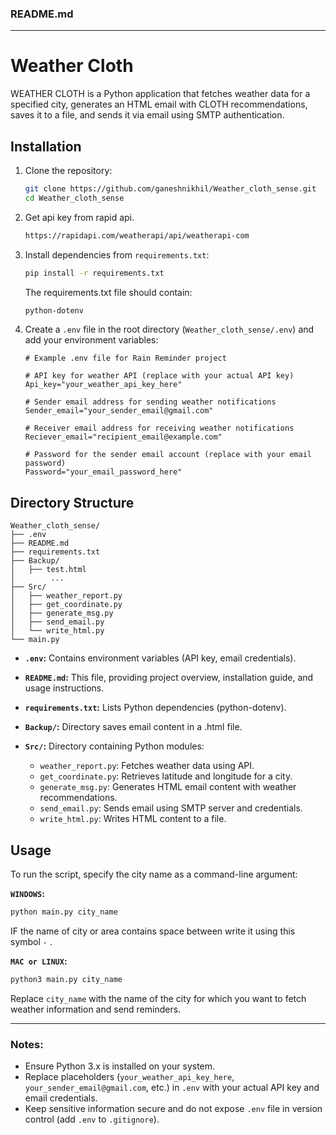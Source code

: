 

### README.md

---

# Weather Cloth

WEATHER CLOTH is a Python application that fetches weather data for a specified city, generates an HTML email with CLOTH recommendations, saves it to a file, and sends it via email using SMTP authentication.

## Installation

1. Clone the repository:
   ```bash
   git clone https://github.com/ganeshnikhil/Weather_cloth_sense.git
   cd Weather_cloth_sense
   ```
2. Get api key from rapid api.
   ```bash 
   https://rapidapi.com/weatherapi/api/weatherapi-com
   ```

3. Install dependencies from `requirements.txt`:
   ```bash
   pip install -r requirements.txt
   ```
   
   The requirements.txt file should contain:
   ```bash
   python-dotenv
   ```


4. Create a `.env` file in the root directory (`Weather_cloth_sense/.env`) and add your environment variables:
   ```plaintext
   # Example .env file for Rain Reminder project

   # API key for weather API (replace with your actual API key)
   Api_key="your_weather_api_key_here"

   # Sender email address for sending weather notifications
   Sender_email="your_sender_email@gmail.com"

   # Receiver email address for receiving weather notifications
   Reciever_email="recipient_email@example.com"

   # Password for the sender email account (replace with your email password)
   Password="your_email_password_here"
   ```

## Directory Structure

```
Weather_cloth_sense/
├── .env
├── README.md
├── requirements.txt
├── Backup/
│   ├── test.html
│        ...
├── Src/
│   ├── weather_report.py
│   ├── get_coordinate.py
│   ├── generate_msg.py
│   ├── send_email.py
│   └── write_html.py
└── main.py
```

- **`.env`:** Contains environment variables (API key, email credentials).
- **`README.md`:** This file, providing project overview, installation guide, and usage instructions.
- **`requirements.txt`:** Lists Python dependencies (python-dotenv).

- **`Backup/`:** Directory saves email content in a .html file.

- **`Src/`:** Directory containing Python modules:
  - `weather_report.py`: Fetches weather data using API.
  - `get_coordinate.py`: Retrieves latitude and longitude for a city.
  - `generate_msg.py`: Generates HTML email content with weather recommendations.
  - `send_email.py`: Sends email using SMTP server and credentials.
  - `write_html.py`: Writes HTML content to a file.

## Usage

To run the script, specify the city name as a command-line argument:

**`WINDOWS`:**
```bash
python main.py city_name
```
IF the name of city or area contains space between write it using this symbol `-` .

**`MAC or LINUX`:**
```bash
python3 main.py city_name
```

Replace `city_name` with the name of the city for which you want to fetch weather information and send reminders.

---

### Notes:

- Ensure Python 3.x is installed on your system.
- Replace placeholders (`your_weather_api_key_here`, `your_sender_email@gmail.com`, etc.) in `.env` with your actual API key and email credentials.
- Keep sensitive information secure and do not expose `.env` file in version control (add `.env` to `.gitignore`).
